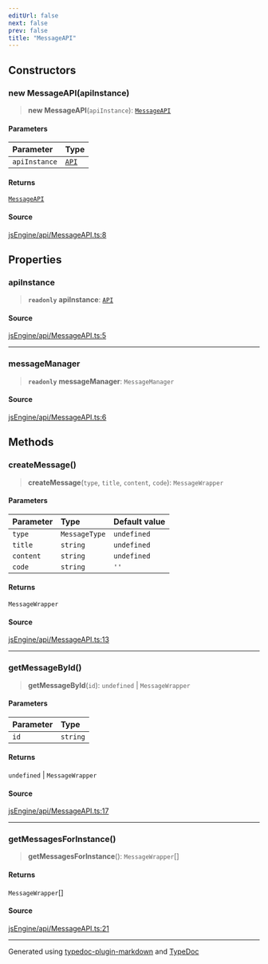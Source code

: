 ```yaml
---
editUrl: false
next: false
prev: false
title: "MessageAPI"
---
```


## Constructors

### new MessageAPI(apiInstance)

> **new MessageAPI**(`apiInstance`): [`MessageAPI`](/api/api/messageapi/classes/messageapi/)

#### Parameters

| Parameter | Type |
| :------ | :------ |
| `apiInstance` | [`API`](/api/api/api/classes/api/) |

#### Returns

[`MessageAPI`](/api/api/messageapi/classes/messageapi/)

#### Source

[jsEngine/api/MessageAPI.ts:8](https://github.com/mProjectsCode/obsidian-js-engine-plugin/blob/6478290/jsEngine/api/MessageAPI.ts#L8)

## Properties

### apiInstance

> **`readonly`** **apiInstance**: [`API`](/api/api/api/classes/api/)

#### Source

[jsEngine/api/MessageAPI.ts:5](https://github.com/mProjectsCode/obsidian-js-engine-plugin/blob/6478290/jsEngine/api/MessageAPI.ts#L5)

***

### messageManager

> **`readonly`** **messageManager**: `MessageManager`

#### Source

[jsEngine/api/MessageAPI.ts:6](https://github.com/mProjectsCode/obsidian-js-engine-plugin/blob/6478290/jsEngine/api/MessageAPI.ts#L6)

## Methods

### createMessage()

> **createMessage**(`type`, `title`, `content`, `code`): `MessageWrapper`

#### Parameters

| Parameter | Type | Default value |
| :------ | :------ | :------ |
| `type` | `MessageType` | `undefined` |
| `title` | `string` | `undefined` |
| `content` | `string` | `undefined` |
| `code` | `string` | `''` |

#### Returns

`MessageWrapper`

#### Source

[jsEngine/api/MessageAPI.ts:13](https://github.com/mProjectsCode/obsidian-js-engine-plugin/blob/6478290/jsEngine/api/MessageAPI.ts#L13)

***

### getMessageById()

> **getMessageById**(`id`): `undefined` \| `MessageWrapper`

#### Parameters

| Parameter | Type |
| :------ | :------ |
| `id` | `string` |

#### Returns

`undefined` \| `MessageWrapper`

#### Source

[jsEngine/api/MessageAPI.ts:17](https://github.com/mProjectsCode/obsidian-js-engine-plugin/blob/6478290/jsEngine/api/MessageAPI.ts#L17)

***

### getMessagesForInstance()

> **getMessagesForInstance**(): `MessageWrapper`[]

#### Returns

`MessageWrapper`[]

#### Source

[jsEngine/api/MessageAPI.ts:21](https://github.com/mProjectsCode/obsidian-js-engine-plugin/blob/6478290/jsEngine/api/MessageAPI.ts#L21)

***

Generated using [typedoc-plugin-markdown](https://www.npmjs.com/package/typedoc-plugin-markdown) and [TypeDoc](https://typedoc.org/)
